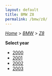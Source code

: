 ```yaml
---
layout: default
title: BMW Z8
permalink: /bmw/z8/
---
```

[*Home*](/) > [*BMW*](/bmw/) > [*Z8*](/bmw/z8/)

**Select year**

- [2000](/bmw/z8/2000/)
- [2001](/bmw/z8/2001/)
- [2002](/bmw/z8/2002/)
- [2003](/bmw/z8/2003/)